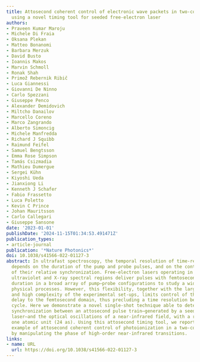 ```yaml
---
title: Attosecond coherent control of electronic wave packets in two-colour photoionization
  using a novel timing tool for seeded free-electron laser
authors:
- Praveen Kumar Maroju
- Michele Di Fraia
- Oksana Plekan
- Matteo Bonanomi
- Barbara Merzuk
- David Busto
- Ioannis Makos
- Marvin Schmoll
- Ronak Shah
- Primož Rebernik Ribič
- Luca Giannessi
- Giovanni De Ninno
- Carlo Spezzani
- Giuseppe Penco
- Alexander Demidovich
- Miltcho Danailov
- Marcello Coreno
- Marco Zangrando
- Alberto Simoncig
- Michele Manfredda
- Richard J Squibb
- Raimund Feifel
- Samuel Bengtsson
- Emma Rose Simpson
- Tamás Csizmadia
- Mathieu Dumergue
- Sergei Kühn
- Kiyoshi Ueda
- Jianxiong Li
- Kenneth J Schafer
- Fabio Frassetto
- Luca Poletto
- Kevin C Prince
- Johan Mauritsson
- Carlo Callegari
- Giuseppe Sansone
date: '2023-01-01'
publishDate: '2024-11-15T01:34:53.491471Z'
publication_types:
- article-journal
publication: '*Nature Photonics*'
doi: 10.1038/s41566-022-01127-3
abstract: In ultrafast spectroscopy, the temporal resolution of time-resolved experiments
  depends on the duration of the pump and probe pulses, and on the control and characterization
  of their relative synchronization. Free-electron lasers operating in the extreme
  ultraviolet and X-ray spectral regions deliver pulses with femtosecond and attosecond
  duration in a broad array of pump–probe configurations to study a wide range of
  physical processes. However, this flexibility, together with the large dimensions
  and high complexity of the experimental set-ups, limits control of the temporal
  delay to the femtosecond domain, thus precluding a time resolution below the optical
  cycle. Here we demonstrate a novel single-shot technique able to determine the relative
  synchronization between an attosecond pulse train—generated by a seeded free-electron
  laser—and the optical oscillations of a near-infrared field, with a resolution of
  one atomic unit (24 as). Using this attosecond timing tool, we report the first
  example of attosecond coherent control of photoionization in a two-colour field
  by manipulating the phase of high-order near-infrared transitions.
links:
- name: URL
  url: https://doi.org/10.1038/s41566-022-01127-3
---
```

